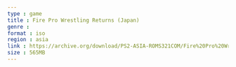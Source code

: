 ```yaml
---
type : game
title : Fire Pro Wrestling Returns (Japan)
genre : 
format : iso
region : asia
link : https://archive.org/download/PS2-ASIA-ROMS321COM/Fire%20Pro%20Wrestling%20Returns%20%28Japan%29.7z
size : 565MB
---
```

